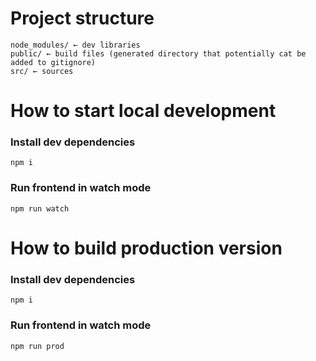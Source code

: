 # Project structure

    node_modules/ ← dev libraries
    public/ ← build files (generated directory that potentially cat be added to gitignore)
    src/ ← sources 

# How to start local development

### Install dev dependencies

    npm i

### Run frontend in watch mode

    npm run watch

# How to build production version

### Install dev dependencies

    npm i

### Run frontend in watch mode

    npm run prod